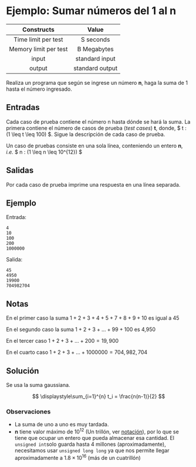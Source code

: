 # Ejemplo: Sumar números del 1 al n

| Constructs | Value |
| :---: | :---: |
| Time limit per test | S seconds |
| Memory limit per test | B Megabytes |
| input | standard input |
| output | standard output |

Realiza un programa que según se ingrese un número **n**, haga la suma de 1 hasta el número ingresado.

## Entradas

Cada caso de prueba contiene el número n hasta dónde se hará la suma. La primera contiene el número de casos de prueba (*test cases*) **t**, donde, $ t : (1 \leq t \leq 100) $. Sigue la descripción de cada caso de prueba.

Un caso de pruebas consiste en una sola línea, conteniendo un entero **n**, *i.e.* $ n : (1 \leq n \leq 10^{12}) $

## Salidas

Por cada caso de prueba imprime una respuesta en una línea separada.

## Ejemplo

Entrada:

```text
4
10
100
200
1000000
````

Salida:

```text
45
4950
19900
704982704
```

## Notas

En el primer caso la suma $1+2+3+4+5+7+8+9+10$ es igual a 45

En el segundo caso la suma $1+2+3+...+99+100$ es 4,950

En el tercer caso $1+2+3+...+200 = 19,900$

En el cuarto caso $1+2+3+...+1000000 = 704,982,704$

## Solución

Se usa la suma gaussiana.

$$
\displaystyle\sum_{i=1}^{n} t_i = \frac{n(n-1)}{2}
$$

### Observaciones

- La suma de uno a uno es muy tardada.
- **n** tiene valor máximo de $10^{12}$ (Un trillón, ver [notación](./../../Theory/Notación%20Cientifíca.md)), por lo que se tiene que ocupar un entero que pueda almacenar esa cantidad. El `unsigned int`solo guarda hasta 4 millones (aproximadamente), necesitamos usar `unsigned long long` ya que nos permite llegar aproximadamente a $1.8\times10^{16}$ (más de un cuatrillón)
